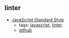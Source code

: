 linter 
---
* [JavaScript Standard Style](https://standardjs.com/)
    * tags: [javascript](../tags/javascript.md), [linter](../tags/linter.md)
    * [github](https://github.com/standard/standard)
